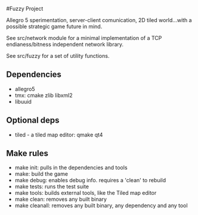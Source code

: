 #Fuzzy Project

Allegro 5 sperimentation, server-client comunication, 2D tiled world...with
a possible strategic game future in mind.

See src/network module for a minimal implementation of a TCP endianess/bitness
independent network library.

See src/fuzzy for a set of utility functions.

Dependencies
------------
- allegro5
- tmx: cmake zlib libxml2
- libuuid

Optional deps
-------------
- tiled - a tiled map editor: qmake qt4

Make rules
----------

- make init: pulls in the dependencies and tools
- make: build the game
- make debug: enables debug info. requires a 'clean' to rebuild
- make tests: runs the test suite
- make tools: builds external tools, like the Tiled map editor
- make clean: removes any built binary
- make cleanall: removes any built binary, any dependency and any tool
